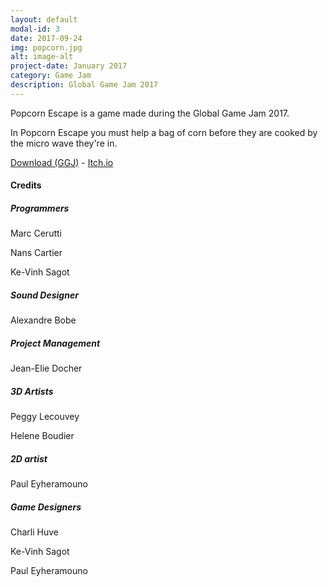 ```yaml
---
layout: default
modal-id: 3
date: 2017-09-24
img: popcorn.jpg
alt: image-alt
project-date: January 2017
category: Game Jam
description: Global Game Jam 2017
---
```

Popcorn Escape is a game made during the Global Game Jam 2017.

In Popcorn Escape you must help a bag of corn before they are cooked by the micro wave they're in.

[Download (GGJ)](https://globalgamejam.org/2017/games/popcorn-escape) - [Itch.io](https://swoky.itch.io/popcorn-escape)

#### Credits

##### Programmers
Marc Cerutti

Nans Cartier

Ke-Vinh Sagot

##### Sound Designer
Alexandre Bobe

##### Project Management
Jean-Elie Docher

##### 3D Artists
Peggy Lecouvey

Helene Boudier

##### 2D artist
Paul Eyheramouno

##### Game Designers
Charli Huve

Ke-Vinh Sagot

Paul Eyheramouno